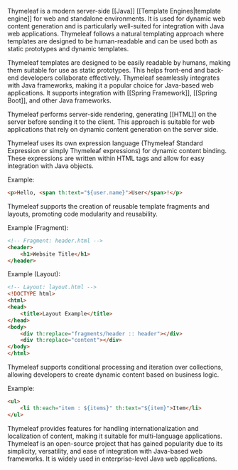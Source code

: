   
Thymeleaf is a modern server-side [[Java]] [[Template Engines|template engine]] for web and standalone environments. It is used for dynamic web content generation and is particularly well-suited for integration with Java web applications. Thymeleaf follows a natural templating approach where templates are designed to be human-readable and can be used both as static prototypes and dynamic templates.

Thymeleaf templates are designed to be easily readable by humans, making them suitable for use as static prototypes. This helps front-end and back-end developers collaborate effectively. Thymeleaf seamlessly integrates with Java frameworks, making it a popular choice for Java-based web applications. It supports integration with [[Spring Framework]], [[Spring Boot]], and other Java frameworks.

Thymeleaf performs server-side rendering, generating [[HTML]] on the server before sending it to the client. This approach is suitable for web applications that rely on dynamic content generation on the server side.

Thymeleaf uses its own expression language (Thymeleaf Standard Expression or simply Thymeleaf expressions) for dynamic content binding. These expressions are written within HTML tags and allow for easy integration with Java objects.

Example:

```html
<p>Hello, <span th:text="${user.name}">User</span>!</p>
```

Thymeleaf supports the creation of reusable template fragments and layouts, promoting code modularity and reusability.

Example (Fragment):

```html
<!-- Fragment: header.html -->
<header>
    <h1>Website Title</h1>
</header>
```

Example (Layout):

```html
<!-- Layout: layout.html -->
<!DOCTYPE html>
<html>
<head>
    <title>Layout Example</title>
</head>
<body>
    <div th:replace="fragments/header :: header"></div>
    <div th:replace="content"></div>
</body>
</html>
```

Thymeleaf supports conditional processing and iteration over collections, allowing developers to create dynamic content based on business logic.

Example:

```html
<ul>
    <li th:each="item : ${items}" th:text="${item}">Item</li>
</ul>
```

Thymeleaf provides features for handling internationalization and localization of content, making it suitable for multi-language applications. Thymeleaf is an open-source project that has gained popularity due to its simplicity, versatility, and ease of integration with Java-based web frameworks. It is widely used in enterprise-level Java web applications.